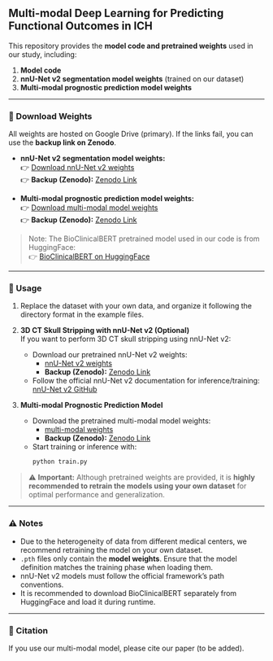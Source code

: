 ## Multi-modal Deep Learning for Predicting Functional Outcomes in ICH

This repository provides the **model code and pretrained weights** used in our study, including:

1. **Model code**  
2. **nnU-Net v2 segmentation model weights** (trained on our dataset)  
3. **Multi-modal prognostic prediction model weights**  

---

### 🔗 Download Weights

All weights are hosted on Google Drive (primary). If the links fail, you can use the **backup link on Zenodo**.

- **nnU-Net v2 segmentation model weights:**  
👉 [Download nnU-Net v2 weights](https://drive.google.com/drive/folders/1QxuVMiCTDg65k_e30gdFU2hLs5t1VlBP?usp=drive_link)  
👉 **Backup (Zenodo):** [Zenodo Link](https://zenodo.org/records/17397901?token=eyJhbGciOiJIUzUxMiJ9.eyJpZCI6IjU0YmVjZTE0LTA0YjctNDFhZS05OTJlLWVkOGE0OGIwZDQ3MCIsImRhdGEiOnt9LCJyYW5kb20iOiI0MDA1YmU4MTA1YjcyZjVkZDFhZTNiZWJmNTIyMWM5MiJ9.-BZFLTwHiOOrfT-kw_kSH78FePfrqLpaZSVR7EWLt8SlOiClDTvqRzQ6riKc_AW21KHRKk7OAWeyWDdihYPH_w)  

- **Multi-modal prognostic prediction model weights:**  
👉 [Download multi-modal model weights](https://drive.google.com/drive/folders/15RC24J6VoNf8OmvVwXzMR7nL2SyerJpe?usp=drive_link)  
👉 **Backup (Zenodo):** [Zenodo Link](https://zenodo.org/records/17397901?token=eyJhbGciOiJIUzUxMiJ9.eyJpZCI6IjU0YmVjZTE0LTA0YjctNDFhZS05OTJlLWVkOGE0OGIwZDQ3MCIsImRhdGEiOnt9LCJyYW5kb20iOiI0MDA1YmU4MTA1YjcyZjVkZDFhZTNiZWJmNTIyMWM5MiJ9.-BZFLTwHiOOrfT-kw_kSH78FePfrqLpaZSVR7EWLt8SlOiClDTvqRzQ6riKc_AW21KHRKk7OAWeyWDdihYPH_w)  

> Note: The BioClinicalBERT pretrained model used in our code is from HuggingFace:  
👉 [BioClinicalBERT on HuggingFace](https://huggingface.co/emilyalsentzer/Bio_ClinicalBERT)

---

### 🚀 Usage

1. Replace the dataset with your own data, and organize it following the directory format in the example files.  

2. **3D CT Skull Stripping with nnU-Net v2 (Optional)**  
   If you want to perform 3D CT skull stripping using nnU-Net v2:  
   - Download our pretrained nnU-Net v2 weights:  
     - [nnU-Net v2 weights](https://drive.google.com/drive/folders/1QxuVMiCTDg65k_e30gdFU2hLs5t1VlBP?usp=drive_link)  
     - **Backup (Zenodo):** [Zenodo Link](https://zenodo.org/records/17397901?token=eyJhbGciOiJIUzUxMiJ9.eyJpZCI6IjU0YmVjZTE0LTA0YjctNDFhZS05OTJlLWVkOGE0OGIwZDQ3MCIsImRhdGEiOnt9LCJyYW5kb20iOiI0MDA1YmU4MTA1YjcyZjVkZDFhZTNiZWJmNTIyMWM5MiJ9.-BZFLTwHiOOrfT-kw_kSH78FePfrqLpaZSVR7EWLt8SlOiClDTvqRzQ6riKc_AW21KHRKk7OAWeyWDdihYPH_w)  
   - Follow the official nnU-Net v2 documentation for inference/training: [nnU-Net v2 GitHub](https://github.com/MIC-DKFZ/nnUNet)  

3. **Multi-modal Prognostic Prediction Model**  
   - Download the pretrained multi-modal model weights:  
     - [multi-modal weights](https://drive.google.com/drive/folders/15RC24J6VoNf8OmvVwXzMR7nL2SyerJpe?usp=drive_link)  
     - **Backup (Zenodo):** [Zenodo Link](https://zenodo.org/records/17397901?token=eyJhbGciOiJIUzUxMiJ9.eyJpZCI6IjU0YmVjZTE0LTA0YjctNDFhZS05OTJlLWVkOGE0OGIwZDQ3MCIsImRhdGEiOnt9LCJyYW5kb20iOiI0MDA1YmU4MTA1YjcyZjVkZDFhZTNiZWJmNTIyMWM5MiJ9.-BZFLTwHiOOrfT-kw_kSH78FePfrqLpaZSVR7EWLt8SlOiClDTvqRzQ6riKc_AW21KHRKk7OAWeyWDdihYPH_w)  
   - Start training or inference with:  
     ```bash
     python train.py
     ```  

> ⚠️ **Important:** Although pretrained weights are provided, it is **highly recommended to retrain the models using your own dataset** for optimal performance and generalization.

---

### ⚠️ Notes

- Due to the heterogeneity of data from different medical centers, we recommend retraining the model on your own dataset.  
- `.pth` files only contain the **model weights**. Ensure that the model definition matches the training phase when loading them.  
- nnU-Net v2 models must follow the official framework’s path conventions.  
- It is recommended to download BioClinicalBERT separately from HuggingFace and load it during runtime.  

---

### 📖 Citation

If you use our multi-modal model, please cite our paper (to be added).  
